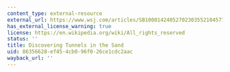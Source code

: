 ```yaml
---
content_type: external-resource
external_url: https://www.wsj.com/articles/SB10001424052702303552104577440373432482052
has_external_license_warning: true
license: https://en.wikipedia.org/wiki/All_rights_reserved
status: ''
title: Discovering Tunnels in the Sand
uid: 86356628-ef45-4cb0-96f0-26ce1cdc2aac
wayback_url: ''
---
```


